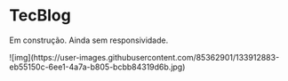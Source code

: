 # TecBlog

<p> Em construção. Ainda sem responsividade. </p>
![img](https://user-images.githubusercontent.com/85362901/133912883-eb55150c-6ee1-4a7a-b805-bcbb84319d6b.jpg)

